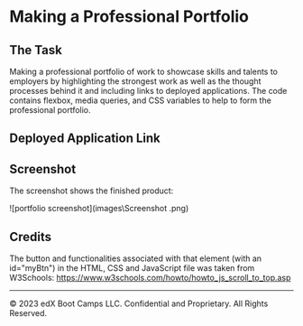 # Making a Professional Portfolio

## The Task

Making a professional portfolio of work to showcase skills and talents to employers by highlighting the strongest work as well as the thought processes behind it and including links to deployed applications. The code contains flexbox, media queries, and CSS variables to help to form the professional portfolio.

## Deployed Application Link

## Screenshot

The screenshot shows the finished product:

![portfolio screenshot](images\Screenshot .png)

## Credits

The button and functionalities associated with that element (with an id="myBtn") in the HTML, CSS and JavaScript file was taken from W3Schools:
 https://www.w3schools.com/howto/howto_js_scroll_to_top.asp

---
© 2023 edX Boot Camps LLC. Confidential and Proprietary. All Rights Reserved.